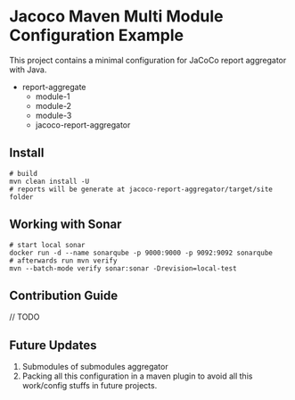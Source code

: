# Jacoco Maven Multi Module Configuration Example

This project contains a minimal configuration for JaCoCo report aggregator with Java.

- report-aggregate
    - module-1
    - module-2
    - module-3
    - jacoco-report-aggregator


## Install

```
# build
mvn clean install -U
# reports will be generate at jacoco-report-aggregator/target/site folder
```

## Working with Sonar

```
# start local sonar 
docker run -d --name sonarqube -p 9000:9000 -p 9092:9092 sonarqube
# afterwards run mvn verify
mvn --batch-mode verify sonar:sonar -Drevision=local-test
```


## Contribution Guide

// TODO


## Future Updates

1. Submodules of submodules aggregator
2. Packing all this configuration in a maven plugin to avoid all this work/config stuffs in future projects.